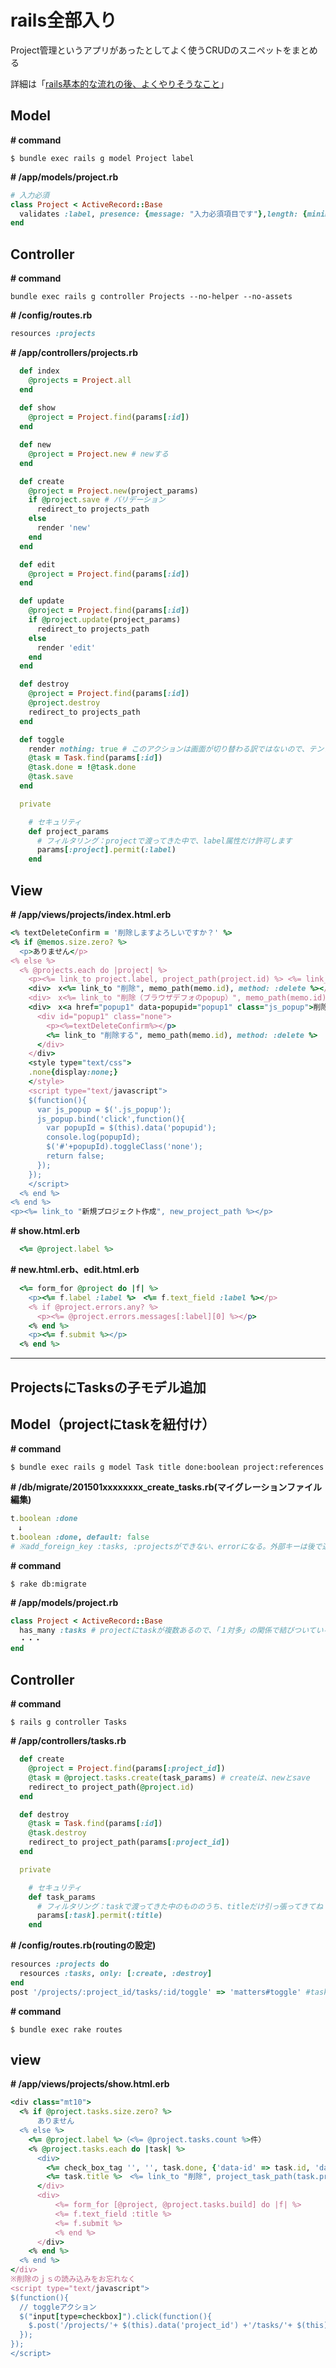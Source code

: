 
# rails全部入り
Project管理というアプリがあったとしてよく使うCRUDのスニペットをまとめる

詳細は「[rails基本的な流れの後、よくやりそうなこと](https://github.com/IsabellaAzu/memo/blob/master/Rails/rails%E5%9F%BA%E6%9C%AC%E7%9A%84%E3%81%AA%E6%B5%81%E3%82%8C%E3%81%AE%E6%AC%A1.md)」
  


## Model
__# command__
```
$ bundle exec rails g model Project label
```
__# /app/models/project.rb__
```Ruby
# 入力必須
class Project < ActiveRecord::Base
  validates :label, presence: {message: "入力必須項目です"},length: {minimum: 3, message: "短過ぎ"}
end
```


## Controller
__# command__
```
bundle exec rails g controller Projects --no-helper --no-assets
```
__# /config/routes.rb__
```Ruby
resources :projects
```
__# /app/controllers/projects.rb__
```Ruby
  def index
    @projects = Project.all
  end
  
  def show
    @project = Project.find(params[:id])
  end

  def new
    @project = Project.new # newする
  end

  def create
    @project = Project.new(project_params)
    if @project.save # バリデーション
      redirect_to projects_path
    else
      render 'new'
    end
  end

  def edit
    @project = Project.find(params[:id])
  end

  def update
    @project = Project.find(params[:id])
    if @project.update(project_params)
      redirect_to projects_path
    else
      render 'edit'
    end
  end

  def destroy
    @project = Project.find(params[:id])
    @project.destroy
    redirect_to projects_path
  end

  def toggle
    render nothing: true # このアクションは画面が切り替わる訳ではないので、テンプレート不要の設定をする
    @task = Task.find(params[:id])
    @task.done = !@task.done
    @task.save
  end

  private

    # セキュリティ
    def project_params
      # フィルタリング：projectで渡ってきた中で、label属性だけ許可します
      params[:project].permit(:label)
    end

```


## View
__# /app/views/projects/index.html.erb__
```Ruby
<% textDeleteConfirm = '削除しますよろしいですか？' %>
<% if @memos.size.zero? %>
  <p>ありません</p>
<% else %>
  <% @projects.each do |project| %>
    <p><%= link_to project.label, project_path(project.id) %> <%= link_to "編集", edit_project_path(project.id) %></p>
    <div>　x<%= link_to "削除", memo_path(memo.id), method: :delete %></div>
    <div>　x<%= link_to "削除（ブラウザデフォのpopup）", memo_path(memo.id), method: :delete, data: { confirm: textDeleteConfirm } %></li>
    <div>　x<a href="popup1" data-popupid="popup1" class="js_popup">削除（jsのpopup）</a>
      <div id="popup1" class="none">
        <p><%=textDeleteConfirm%></p>
        <%= link_to "削除する", memo_path(memo.id), method: :delete %>
      </div>
    </div>
    <style type="text/css">
    .none{display:none;}
    </style>
    <script type="text/javascript">
    $(function(){
      var js_popup = $('.js_popup');
      js_popup.bind('click',function(){
        var popupId = $(this).data('popupid');
        console.log(popupId);
        $('#'+popupId).toggleClass('none');
        return false;
      });
    });
    </script>
  <% end %>
<% end %>
<p><%= link_to "新規プロジェクト作成", new_project_path %></p>
```
__# show.html.erb__
```Ruby
  <%= @project.label %>
```
__# new.html.erb、edit.html.erb__
```Ruby
  <%= form_for @project do |f| %>
    <p><%= f.label :label %>　<%= f.text_field :label %></p>
    <% if @project.errors.any? %>
      <p><%= @project.errors.messages[:label][0] %></p>
    <% end %>
    <p><%= f.submit %></p>
  <% end %>
```

- - - 

## ProjectsにTasksの子モデル追加

## Model（projectにtaskを紐付け）
__# command__
```
$ bundle exec rails g model Task title done:boolean project:references
```
__# /db/migrate/201501xxxxxxxx_create_tasks.rb(マイグレーションファイル編集)__
```Ruby
t.boolean :done
　↓
t.boolean :done, default: false
# ※add_foreign_key :tasks, :projectsができない、errorになる。外部キーは後で追加。
```
__# command__
```
$ rake db:migrate
```
__# /app/models/project.rb__
```Ruby
class Project < ActiveRecord::Base
  has_many :tasks # projectにtaskが複数あるので、「１対多」の関係で結びついている、という意味
  ・・・
end
```


## Controller
__# command__
```
$ rails g controller Tasks
```
__# /app/controllers/tasks.rb__
```Ruby
  def create
    @project = Project.find(params[:project_id])
    @task = @project.tasks.create(task_params) # createは、newとsave
    redirect_to project_path(@project.id)
  end

  def destroy
    @task = Task.find(params[:id])
    @task.destroy
    redirect_to project_path(params[:project_id])
  end

  private

    # セキュリティ
    def task_params
      # フィルタリング：taskで渡ってきた中のもののうち、titleだけ引っ張ってきてね
      params[:task].permit(:title)
    end
```
__# /config/routes.rb(routingの設定)__
```Ruby
resources :projects do
  resources :tasks, only: [:create, :destroy]
end
post '/projects/:project_id/tasks/:id/toggle' => 'matters#toggle' #tasksコントローラのtoggleアクション
```
__# command__
```
$ bundle exec rake routes
```

## view
__# /app/views/projects/show.html.erb__
```Ruby
<div class="mt10">
  <% if @project.tasks.size.zero? %>
      ありません
  <% else %>
    <%= @project.label %>（<%= @project.tasks.count %>件）
    <% @project.tasks.each do |task| %>
      <div>
        <%= check_box_tag '', '', task.done, {'data-id' => task.id, 'data-project_id' => task.project_id } %>
        <%= task.title %>　<%= link_to "削除", project_task_path(task.project.id, task.id), method: :delete, data: { confirm:   "本当によろしいですか？" } %>
      </div>
      <div>
          <%= form_for [@project, @project.tasks.build] do |f| %>
          <%= f.text_field :title %>
          <%= f.submit %>
          <% end %>
      </div>
    <% end %>
  <% end %>
</div>
※削除のｊｓの読み込みをお忘れなく
<script type="text/javascript">
$(function(){
  // toggleアクション
  $("input[type=checkbox]").click(function(){
    $.post('/projects/'+ $(this).data('project_id') +'/tasks/'+ $(this).data('id') +'/toggle');
  });
});
</script>
```



